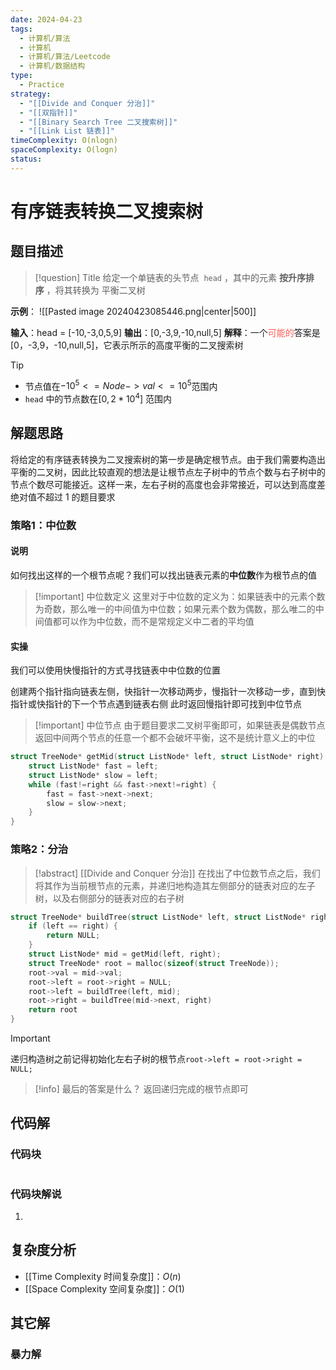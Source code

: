 ```yaml
---
date: 2024-04-23
tags:
  - 计算机/算法
  - 计算机
  - 计算机/算法/Leetcode
  - 计算机/数据结构
type:
  - Practice
strategy:
  - "[[Divide and Conquer 分治]]"
  - "[[双指针]]"
  - "[[Binary Search Tree 二叉搜索树]]"
  - "[[Link List 链表]]"
timeComplexity: O(nlogn)
spaceComplexity: O(logn)
status:
---
```

# 有序链表转换二叉搜索树

## 题目描述

> [!question] Title
> 给定一个单链表的头节点  `head` ，其中的元素 **按升序排序** ，将其转换为 平衡二叉树

**示例**：
![[Pasted image 20240423085446.png|center|500]]

**输入**：head = [-10,-3,0,5,9]
**输出**：[0,-3,9,-10,null,5]
**解释**：一个<font color="#ff5e56">可能的</font>答案是[0，-3,9，-10,null,5]，它表示所示的高度平衡的二叉搜索树

> [!tip] 
> - 节点值在$-10^5<= Node->val<=10^5$范围内
> - `head` 中的节点数在$[0, 2 * 10^4]$ 范围内

## 解题思路
将给定的有序链表转换为二叉搜索树的第一步是确定根节点。由于我们需要构造出平衡的二叉树，因此比较直观的想法是让根节点左子树中的节点个数与右子树中的节点个数尽可能接近。这样一来，左右子树的高度也会非常接近，可以达到高度差绝对值不超过 1 的题目要求
### 策略1：中位数

#### 说明
如何找出这样的一个根节点呢？我们可以找出链表元素的**中位数**作为根节点的值

> [!important] 中位数定义
> 这里对于中位数的定义为：如果链表中的元素个数为奇数，那么唯一的中间值为中位数；如果元素个数为偶数，那么唯二的中间值都可以作为中位数，而不是常规定义中二者的平均值

#### 实操
我们可以使用快慢指针的方式寻找链表中中位数的位置

创建两个指针指向链表左侧，快指针一次移动两步，慢指针一次移动一步，直到快指针或快指针的下一个节点遇到链表右侧
此时返回慢指针即可找到中位节点

> [!important] 中位节点
> 由于题目要求二叉树平衡即可，如果链表是偶数节点返回中间两个节点的任意一个都不会破坏平衡，这不是统计意义上的中位

```c
struct TreeNode* getMid(struct ListNode* left, struct ListNode* right) {
	struct ListNode* fast = left;
	struct ListNode* slow = left;
	while (fast!=right && fast->next!=right) {
		fast = fast->next->next;
		slow = slow->next;
	}
}
```

### 策略2：分治

> [!abstract] [[Divide and Conquer 分治]]
> 在找出了中位数节点之后，我们将其作为当前根节点的元素，并递归地构造其左侧部分的链表对应的左子树，以及右侧部分的链表对应的右子树

```c
struct TreeNode* buildTree(struct ListNode* left, struct ListNode* right) {
	if (left == right) {
		return NULL;
	}
	struct ListNode* mid = getMid(left, right);
	struct TreeNode* root = malloc(sizeof(struct TreeNode));
	root->val = mid->val;
	root->left = root->right = NULL;
	root->left = buildTree(left, mid);
	root->right = buildTree(mid->next, right)
	return root
}
```

> [!important]
> 递归构造树之前记得初始化左右子树的根节点`root->left = root->right = NULL;`

> [!info] 最后的答案是什么？
> 返回递归完成的根节点即可

## 代码解

### 代码块

```c

```

### 代码块解说

1. 

## 复杂度分析

- [[Time Complexity 时间复杂度]]：$O(n)$
- [[Space Complexity 空间复杂度]]：$O(1)$

## 其它解

### 暴力解